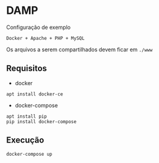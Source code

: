 # DAMP

Configuração de exemplo

`Docker + Apache + PHP + MySQL`

Os arquivos a serem compartilhados devem ficar em `./www`

## Requisitos

* docker
```
apt install docker-ce
```
* docker-compose
```
apt install pip
pip install docker-compose
```

## Execução
```
docker-compose up
```